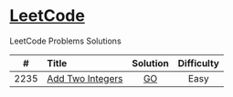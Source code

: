 # [LeetCode](https://github.com/sdimon13/leetCode)

LeetCode Problems Solutions

|  #   | Title                                                                                                                   |                          Solution                           | Difficulty |
|:----:|:------------------------------------------------------------------------------------------------------------------------|:-----------------------------------------------------------:|:----------:|
| 2235 | [Add Two Integers](https://leetcode.com/problems/add-two-integers/)                                                     |              [GO](algorithms/add-two-integers)              |    Easy    |